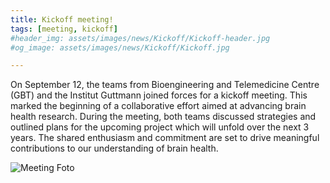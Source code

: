 ```yaml
---
title: Kickoff meeting!
tags: [meeting, kickoff]
#header_img: assets/images/news/Kickoff/Kickoff-header.jpg
#og_image: assets/images/news/Kickoff/Kickoff.jpg

---
```


On September 12, the teams from Bioengineering and Telemedicine Centre (GBT) and the Institut Guttmann joined forces for a kickoff meeting. This marked the beginning of a collaborative effort aimed at advancing brain health research. During the meeting, both teams discussed strategies and outlined plans for the upcoming project which will unfold over the next 3 years. The shared enthusiasm and commitment are set to drive meaningful contributions to our understanding of brain health.

![Meeting Foto](../../../assets/images/news/Kickoff/Kickoff.jpg)